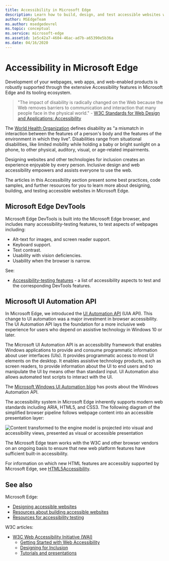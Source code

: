 ```yaml
---
title: Accessibility in Microsoft Edge
description: Learn how to build, design, and test accessible websites within Microsoft Edge.
author: MSEdgeTeam
ms.author: msedgedevrel
ms.topic: conceptual
ms.service: microsoft-edge
ms.assetid: 1e5c42a7-4604-46ac-ad7b-a65390e5b36a
ms.date: 04/16/2020
---
```

# Accessibility in Microsoft Edge

Development of your webpages, web apps, and web-enabled products is robustly supported through the extensive Accessibility features in Microsoft Edge and its tooling ecosystem.

> "The impact of disability is radically changed on the Web because the Web removes barriers to communication and interaction that many people face in the physical world." - [W3C Standards for Web Design and Applications: Accessibility](https://w3.org/standards/webdesign/accessibility)

The [World Health Organization](https://www.who.int/) defines disability as "a mismatch in interaction between the features of a person's body and the features of the environment in which they live".  Disabilities range from situational disabilities, like limited mobility while holding a baby or bright sunlight on a phone, to other physical, auditory, visual, or age-related impairments.

Designing websites and other technologies for inclusion creates an experience enjoyable by every person.  Inclusive design and web accessibility empowers and assists everyone to use the web.

The articles in this Accessibility section present some best practices, code samples, and further resources for you to learn more about designing, building, and testing accessible websites in Microsoft Edge.


<!-- ====================================================================== -->
## Microsoft Edge DevTools

Microsoft Edge DevTools is built into the Microsoft Edge browser, and includes many accessibility-testing features, to test aspects of webpages including:

*  Alt-text for images, and screen reader support.
*  Keyboard support.
*  Text contrast.
*  Usability with vision deficiencies.
*  Usability when the browser is narrow.

See:

* [Accessibility-testing features](../devtools-guide/accessibility/reference.md) - a list of accessibility aspects to test and the corresponding DevTools features.


<!-- ====================================================================== -->
## Microsoft UI Automation API

In Microsoft Edge, we introduced the [UI Automation API](/windows/win32/winauto/entry-uiauto-win32) (UIA API).  This change to UI automation was a major investment in browser accessibility.  The UI Automation API lays the foundation for a more inclusive web experience for users who depend on assistive technology in Windows 10 or later.

The Microsoft UI Automation API is an accessibility framework that enables Windows applications to provide and consume programmatic information about user interfaces (UIs).  It provides programmatic access to most UI elements on the desktop.  It enables assistive technology products, such as screen readers, to provide information about the UI to end users and to manipulate the UI by means other than standard input.  UI Automation also allows automated test scripts to interact with the UI.

The [Microsoft Windows UI Automation blog](/archive/blogs/winuiautomation/) has posts about the Windows Automation API.

The accessibility system in Microsoft Edge inherently supports modern web standards including ARIA, HTML5, and CSS3.  The following diagram of the simplified browser pipeline follows webpage content into an accessible presentation layer:

![Content transformed to the engine model is projected into visual and accessibility views, presented as visual or accessible presentation](./index-images/accessibilityarchitecture.png)

The Microsoft Edge team works with the W3C and other browser vendors on an ongoing basis to ensure that new web platform features have sufficient built-in accessibility.

For information on which new HTML features are accessibly supported by Microsoft Edge, see [HTML5Accessibility](https://html5accessibility.com).


<!-- ====================================================================== -->
## See also

Microsoft Edge:

* [Designing accessible websites](design.md)
* [Resources about building accessible websites](build/index.md)
* [Resources for accessibility testing](test.md)

W3C articles:

* [W3C Web Accessibility Initiative (WAI)](https://w3.org/wai)
   * [Getting Started with Web Accessibility](https://w3.org/wai/gettingstarted/Overview)
   * [Designing for Inclusion](https://w3.org/wai/fundamentals/accessibility-intro)
   * [Tutorials and presentations](https://w3.org/wai/teach-advocate)
